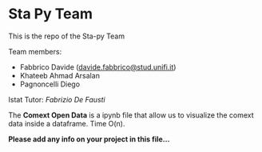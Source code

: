 # Sta Py Team
This is the repo of the Sta-py Team

Team members:
 * Fabbrico Davide (davide.fabbrico@stud.unifi.it)
 * Khateeb Ahmad Arsalan
 * Pagnoncelli Diego

Istat Tutor:
*Fabrizio De Fausti*

The **Comext Open Data** is a ipynb file that allow us to visualize the comext data inside a dataframe. Time O(n).

**Please add any info on your project in this file...**
